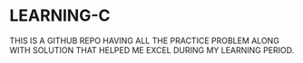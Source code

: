 # LEARNING-C
THIS IS A GITHUB REPO HAVING ALL THE PRACTICE PROBLEM ALONG WITH SOLUTION THAT HELPED ME EXCEL DURING MY LEARNING PERIOD.
